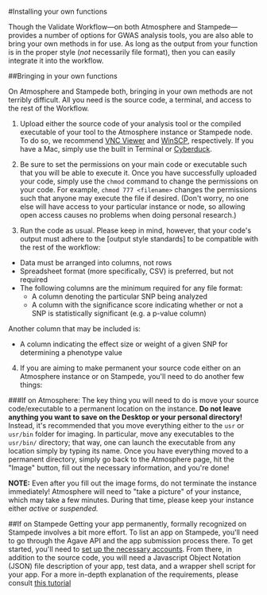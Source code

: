 #Installing your own functions

Though the Validate Workflow—on both Atmosphere and Stampede—provides a number of options for GWAS analysis tools, you are
also able to bring your own methods in for use. As long as the output from your function is in the proper style (*not* necessarily file format),
then you can easily integrate it into the workflow.

##Bringing in your own functions

On Atmosphere and Stampede both, bringing in your own methods are not terribly difficult. 
All you need is the source code, a terminal, and access to the rest of the Workflow.

1) Upload either the source code of your analysis tool or the compiled executable of your tool to the Atmosphere instance or Stampede node.
To do so, we recommend [VNC Viewer](http://www.realvnc.com/download/viewer/) and [WinSCP](http://winscp.net/eng/index.php), respectively. 
If you have a Mac, simply use the built in Terminal or [Cyberduck](https://cyberduck.io/?l=en).

2) Be sure to set the permissions on your main code or executable such that you will be able to execute it. 
Once you have successfully uploaded your code, simply use the `chmod` command to change the permissions on your code.
For example, `chmod 777 <filename>` changes the permissions such that anyone may execute the file if desired. (Don't worry,
no one else will have access to your particular instance or node, so allowing open access causes no problems when doing personal research.)

3) Run the code as usual. Please keep in mind, however, that your code's output must adhere to the [output style standards]
to be compatible with the rest of the workflow:

*	Data must be arranged into columns, not rows
* Spreadsheet format (more specifically, CSV) is preferred, but not required
* The following columns are the minimum required for any file format:
  * A column denoting the particular SNP being analyzed
  * A column with the significance score indicating whether or not a SNP is statistically significant (e.g. a p-value column)

Another column that may be included is:
*	A column indicating the effect size or weight of a given SNP for determining a phenotype value 

4) If you are aiming to make permanent your source code either on an Atmosphere instance or on Stampede, 
you'll need to do another few things:

###If on Atmosphere:
The key thing you will need to do is move your source code/executable to a permanent location on the instance. 
**Do not leave anything you want to save on the Desktop or your personal directory!** 
Instead, it's recommended that you move everything either to the `usr` or `usr/bin` folder for imaging. 
In particular, move any executables to the `usr/bin/` directory; that way, one can launch the executable from any location simply by typing its name.
Once you have everything moved to a permanent directory, simply go back to the Atmosphere page, hit the "Image" button, fill out the necessary information, and you're done!

**NOTE:** Even after you fill out the image forms, do not terminate the instance immediately! Atmosphere will need to "take a picture" of your instance, which may take a few minutes.
During that time, please keep your instance either *active* or *suspended.*

##If on Stampede
Getting your app permanently, formally recognized on Stampede involves a bit more effort. 
To list an app on Stampede, you'll need to go through the Agave API and the app submission process there. 
To get started, you'll need to [set up the necessary accounts](Account-setup.md). 
From there, in addition to the source code, you will need a Javascript Object Notation (JSON) file description of your app, test data, and a wrapper shell script for your app. 
For a more in-depth explanation of the requirements, please consult [this tutorial](https://github.com/iPlantCollaborativeOpenSource/iplant-agave-sdk)


